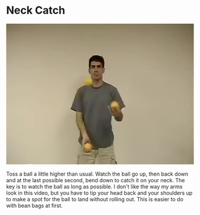 # Neck Catch

![NeckCatch](/resources/videos/poster/neckcatch.jpg)

Toss a ball a little higher than usual. Watch the ball go up, then back down and at the last possible second, bend down to catch it on your neck. The key is to watch the ball as long as possible. I don't like the way my arms look in this video, but you have to tip your head back and your shoulders up to make a spot for the ball to land without rolling out. This is easier to do with bean bags at first.

